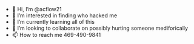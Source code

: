 - 👋 Hi, I’m @acflow21
- 👀 I’m interested in finding who hacked me
- 🌱 I’m currently learning all of this
- 💞️ I’m looking to collaborate on possibly hurting someone mediforically
- 📫 How to reach me 469-490-9841

<!---
acflow21/acflow21 is a ✨ special ✨ repository because its `README.md` (this file) appears on your GitHub profile.
You can click the Preview link to take a look at your changes.
--->
